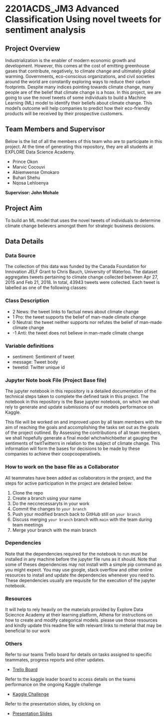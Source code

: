 # 2201ACDS_JM3 Advanced Classification Using novel tweets for sentiment analysis

## Project Overview

Industrialization is the enabler of modern economic growth and development. However, this comes at the cost of emitting greenhouse gases that contribute, negatively, to climate change and ultimately global warming. Governments, eco-conscious organizations, and civil societies around the world are constantly exploring ways to reduce their carbon footprints. Despite many indices pointing towards climate change, many people are of the belief that climate change is a hoax. In this project, we are going to use the novel tweets of some individuals to build a Machine Learning (ML) model to identify their beliefs about climate change. This model’s outcome will help companies to predict how their eco-friendly products will be received by their prospective customers.

## Team Members and Supervisor

Below is the list of all the members of this team who are to participate in this project. At the time of generating this repository, they are all students at EXPLORE Data Science Academy.

- Prince Okon
- Marvic Cocouvi
- Abiemwense Omokaro
- Buhari Shehu
- Nqosa Lehloenya

**Supervisor: John Mohale**

## Project Aim

To build an ML model that uses the novel tweets of individuals to determine climate change believers amongst them for strategic business decisions.

## Data Details

### Data Source

The collection of this data was funded by the Canada Foundation for Innovation JELF Grant to Chris Bauch, University of Waterloo. The dataset aggregates tweets pertaining to climate change collected between Apr 27, 2015 and Feb 21, 2018. In total, 43943 tweets were collected. Each tweet is labelled as one of the following classes:

### Class Description

- 2 News: the tweet links to factual news about climate change
- 1 Pro: the tweet supports the belief of man-made climate change
- 0 Neutral: the tweet neither supports nor refutes the belief of man-made climate change
- -1 Anti: the tweet does not believe in man-made climate change

### Variable definitions

- sentiment: Sentiment of tweet
- message: Tweet body
- tweetid: Twitter unique id

### Jupyter Note book File (Project Base file)

The jupyter notebook in this repository is a detailed documentation of the technical steps taken to complete the defined task in this project. The notebook in this repository is the Base jupyter notebook, on which we shall rely to generate and update submissions of our models performance on Kaggle.

This file will be worked on and improved upon by all team members with the aim of reaching the goals and accomplishing the tasks set out as the goals of the project outlined. By Assessing the contributions of all team members, we shall hopefully generate a final model whchwhichbetter at gauging the sentiments of twitTwitterrs in relation to the subject of climate change. This information will form the bases for decisions to be made by these companies to achieve their coopcooperativels.

### How to work on the base file as a Collaborator

All teammates have been added as collaborators in the project, and the steps for active participation in the project are detailed below:

1. Clone the repo
2. Create a branch using your name
3. Do the neccnecessaryts in your work
4. Commit the changes to `your branch`
5. Push your modified branch back to GitHub still on `your branch`
6. Discuss merging `your branch` branch with `main` with the team during team meetings
7. Merge your branch with the main branch

### Dependencies

Note that the dependencies required for the notebook to run must be installed in any machine before the jupyter file runs as it should. Note that some of theses dependencies may not install with a simple pip command as you might expect. You may use google, stack overflow and other online resources to install and update the dependencies whenever you need to. These dependencies usually are requisite for the execution of the jupyter notebook.

### Resources

It will help to rely heavily on the materials provided by Explore Data Sciecnce Academy at their learning platform, Athena for instructions on how to create and modify categorical models. please use those resources and kindly update this readme file with relevant links to meterial that may be beneficial to our work

### Others

Refer to our teams Trello board for details on tasks assigned to specific teammates, progress reports and other updates.

- [Trello Board](https://trello.com/b/aUqUenyf/classification-predict)

Refer to the kaggle leader board to access details on the teams performance on the ongoing Kaggle challenge

- [Kaggle Challenge](https://www.kaggle.com/competitions/edsa-climate-change-belief-analysis-2022/overview)

Refer to the presentation slides, by clicking on

- [Presentation Slides](https://docs.google.com/presentation/d/1xBDXbAlgfS7AvcFOfY_RwvkqdzK8evD3ChHPKpBaQyo/edit#slide=id.g92a1ad2113_0_583)
